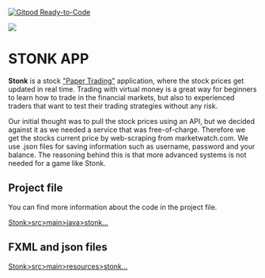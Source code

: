 [![Gitpod Ready-to-Code](https://img.shields.io/badge/Gitpod-Ready--to--Code-blue?logo=gitpod)](https://gitlab.stud.idi.ntnu.no/it1901/groups-2021/gr2135/gr2135/-/blob/master/Stonk/ui/src/main/java/ui/StonkApp.java)

![](https://i.ibb.co/qxM02Nc/fb2bfc2bf0ed4c569cdf5b8168878d1b.png)

# STONK APP

**Stonk** is a stock ["Paper Trading"](https://www.investopedia.com/terms/p/papertrade.asp) application, where the stock prices get updated in real time. Trading with virtual money is a great way for beginners to learn how to trade in the financial markets, but also to experienced traders that want to test their trading strategies without any risk.

Our initial thought was to pull the stock prices using an API, but we decided against it as we needed a service that was free-of-charge. Therefore we get the stocks current price by web-scraping from marketwatch.com. We use .json files for saving information such as username, password and your balance. The reasoning behind this is that more advanced systems is not needed for a game like Stonk.
  

## Project file
You can find more information about the code in the project file.

[Stonk>src>main>java>stonk...](https://gitlab.stud.idi.ntnu.no/it1901/groups-2021/gr2135/gr2135/-/tree/master/Stonk/src/main/java/stonk)

## FXML and json files

[Stonk>src>main>resources>stonk...](https://gitlab.stud.idi.ntnu.no/it1901/groups-2021/gr2135/gr2135/-/tree/master/Stonk/src/main/resources/stonk)
